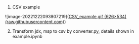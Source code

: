 1. CSV  example

   

![image-20221222093807219]([CSV_example.gif (626×534) (raw.githubusercontent.com)](https://raw.githubusercontent.com/Qiong-Yang/FastEI/main/ms_to_csv/CSV_example.gif))

2. Transform jdx, msp to csv by converter.py, details shown in example.ipynb